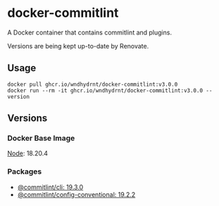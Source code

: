 # docker-commitlint

A Docker container that contains commitlint and plugins.

Versions are being kept up-to-date by Renovate.

## Usage

```shell
docker pull ghcr.io/wndhydrnt/docker-commitlint:v3.0.0
docker run --rm -it ghcr.io/wndhydrnt/docker-commitlint:v3.0.0 --version
```

## Versions

### Docker Base Image

[Node](https://hub.docker.com/_/node): 18.20.4

### Packages

- [@commitlint/cli: 19.3.0](https://www.npmjs.com/package/@commitlint/cli/v/19.3.0)
- [@commitlint/config-conventional: 19.2.2](https://www.npmjs.com/package/@commitlint/config-conventional/v/19.2.2)
